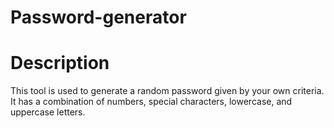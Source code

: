 # Password-generator
# Description

This tool is used to generate a random password given by your own criteria. It has a combination of numbers, special characters, lowercase, and uppercase letters.

